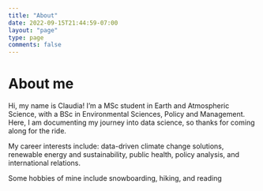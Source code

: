 ```yaml
---
title: "About"
date: 2022-09-15T21:44:59-07:00
layout: "page"
type: page
comments: false
---
```


# About me

Hi, my name is Claudia! I’m a MSc student in Earth and Atmospheric Science, with
a BSc in Environmental Sciences, Policy and Management. Here, I am documenting
my journey into data science, so thanks for coming along for the ride.

My career interests include: data-driven climate change solutions, renewable
energy and sustainability, public health, policy analysis, and international
relations.

Some hobbies of mine include snowboarding, hiking, and reading
